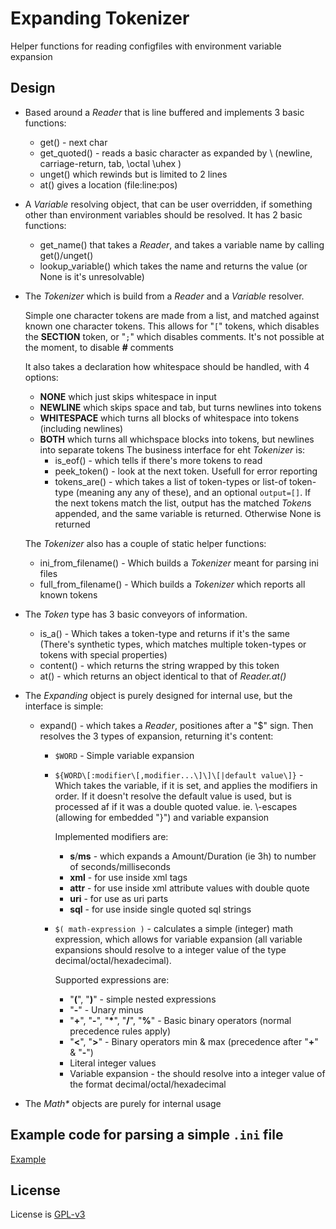# Expanding Tokenizer

Helper functions for reading configfiles with environment variable expansion

## Design

* Based around a *Reader* that is line buffered and implements 3 basic functions:
  * get() - next char
  * get_quoted() - reads a basic character as expanded by \\ (newline, carriage-return, tab, \\octal \\uhex ) 
  * unget() which rewinds but is limited to 2 lines
  * at() gives a location (file:line:pos)
* A *Variable* resolving object, that can be user overridden, if something other than environment variables should be
  resolved. It has 2 basic functions:
  * get_name() that takes a *Reader*, and takes a variable name by calling get()/unget()
  * lookup_variable() which takes the name and returns the value (or None is it's unresolvable)
* The *Tokenizer* which is build from a *Reader* and a *Variable* resolver.

  Simple one character tokens are made from a list, and matched against known one character tokens. This allows for
  "`[`" tokens, which disables the **SECTION** token, or "`;`" which disables comments. It's not possible at the moment,
  to disable **#** comments
  
  It also takes a declaration how whitespace should be handled, with 4 options:
  * **NONE** which just skips whitespace in input
  * **NEWLINE** which skips space and tab, but turns newlines into tokens
  * **WHITESPACE** which turns all blocks of whitespace into tokens (including newlines)
  * **BOTH** which turns all whichspace blocks into tokens, but newlines into separate tokens
  The business interface for eht *Tokenizer* is:
    * is_eof() - which tells if there's more tokens to read
    * peek_token() - look at the next token. Usefull for error reporting
    * tokens_are() - which takes a list of token-types or list-of token-type (meaning any any of these), and an optional
      `output=[]`. If the next tokens match the list, output has the matched *Token*s appended, and the same variable is
      returned. Otherwise None is returned
  
  The *Tokenizer* also has a couple of  static helper functions:
   * ini_from_filename() - Which builds a *Tokenizer* meant for parsing ini files
   * full_from_filename() - Which builds a *Tokenizer* which reports all known tokens 
   
  
* The *Token* type has 3 basic conveyors of information.
  * is_a() - Which takes a token-type and returns if it's the same (There's synthetic types, which matches multiple
    token-types or tokens with special properties)
  * content() - which returns the string wrapped by this token
  * at() - which returns an object identical to that of *Reader.at()*
  
* The *Expanding* object is purely designed for internal use, but the interface is simple:
  * expand() - which takes a *Reader*, positiones after a "$" sign. Then resolves the 3 types of expansion, returning it's
    content:
    * `$WORD` - Simple variable expansion
    * `${WORD\[:modifier\[,modifier...\]\]\[|default value\]}` - Which takes the variable, if it is set, and applies the
      modifiers in order. If it doesn't resolve the default value is used, but is processed af if it was a double
      quoted value. ie. \\-escapes (allowing for embedded "}") and variable expansion
      
      Implemented modifiers are:
      * **s**/**ms** - which expands a Amount/Duration (ie 3h) to number of seconds/milliseconds
      * **xml** - for use inside xml tags
      * **attr** - for use inside xml attribute values with double quote
      * **uri** - for use as uri parts
      * **sql** - for use inside single quoted sql strings
    * `$( math-expression )` - calculates a simple (integer) math expression, which allows for variable expansion (all
      variable expansions should resolve to a integer value of the type decimal/octal/hexadecimal).
      
      Supported expressions are:
      * "**(**", "**)**" - simple nested expressions
      * "**-**" - Unary minus
      * "**+**", "**-**", "__*__", "**/**", "**%**" - Basic binary operators (normal precedence rules apply)
      * "**<**", "**>**" -  Binary operators min & max (precedence after "**+**" & "**-**")
      * Literal integer values
      * Variable expansion - the should resolve into a integer value of the format decimal/octal/hexadecimal
* The _Math*_ objects are purely for internal usage

## Example code for parsing a simple `.ini` file

[Example](https://github.com/kosmisk-dk/python-expanding-tokenizer/tree/master/expanding/example)

## License

License is [GPL-v3](https://www.gnu.org/licenses/gpl-3.0.txt])
